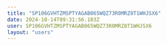 ```yaml
---
title: "SP106GVHTZMSPTYAGAB065WQZ73R0MRZ8T1WHJSX6"
date: 2024-10-14T09:31:56.103Z
user: SP106GVHTZMSPTYAGAB065WQZ73R0MRZ8T1WHJSX6
layout: "users"
---
```

    